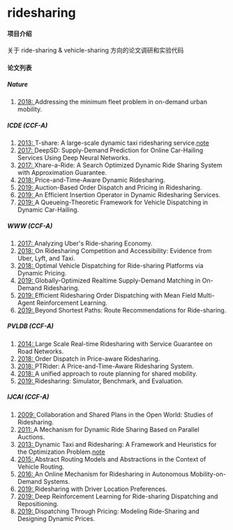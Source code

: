 # ridesharing

#### 项目介绍
关于 ride-sharing & vehicle-sharing 方向的论文调研和实验代码

#### 论文列表

##### Nature

1. [ 2018: ](https://www.nature.com/articles/s41586-018-0095-1)Addressing the minimum fleet problem in on-demand urban mobility.

##### ICDE (CCF-A)

1. [ 2013: ](https://ieeexplore.ieee.org/document/6544843)T-share: A large-scale dynamic taxi ridesharing service.[note](https://tong-yu-pluto.github.io/post/2020-2-4-1/)  
2. [ 2017: ](https://ieeexplore.ieee.org/document/7929980)DeepSD: Supply-Demand Prediction for Online Car-Hailing Services Using Deep Neural Networks.
3. [ 2017: ](https://ieeexplore.ieee.org/document/7930052)Xhare-a-Ride: A Search Optimized Dynamic Ride Sharing System with Approximation Guarantee.
4. [ 2018: ](https://ieeexplore.ieee.org/document/8509320)Price-and-Time-Aware Dynamic Ridesharing.
5. [ 2019: ](https://ieeexplore.ieee.org/document/8731370)Auction-Based Order Dispatch and Pricing in Ridesharing.
6. [ 2019: ](https://ieeexplore.ieee.org/document/8731569)An Efficient Insertion Operator in Dynamic Ridesharing Services.
7. [ 2019: ](https://ieeexplore.ieee.org/document/8731585)A Queueing-Theoretic Framework for Vehicle Dispatching in Dynamic Car-Hailing.
   
##### WWW (CCF-A)

1. [ 2017: ](https://dl.acm.org/doi/10.1145/3041021.3054194)Analyzing Uber's Ride-sharing Economy.
2. [ 2018: ](https://dl.acm.org/doi/10.1145/3178876.3186134)On Ridesharing Competition and Accessibility: Evidence from Uber, Lyft, and Taxi.
3. [ 2018: ](https://dl.acm.org/doi/10.1145/3184558.3186924)Optimal Vehicle Dispatching for Ride-sharing Platforms via Dynamic Pricing.
4. [ 2019: ](https://dl.acm.org/doi/10.1145/3308558.3313579)Globally-Optimized Realtime Supply-Demand Matching in On-Demand Ridesharing.
5. [ 2019: ](https://dl.acm.org/doi/10.1145/3308558.3313433)Efficient Ridesharing Order Dispatching with Mean Field Multi-Agent Reinforcement Learning.
6. [ 2019: ](https://dl.acm.org/doi/10.1145/3308558.3313465)Beyond Shortest Paths: Route Recommendations for Ride-sharing.
 
##### PVLDB (CCF-A)

1. [ 2014: ](http://www.vldb.org/pvldb/vol7/p2017-huang.pdf)Large Scale Real-time Ridesharing with Service Guarantee on Road Networks.
2. [ 2018: ](http://www.vldb.org/pvldb/vol11/p853-zheng.pdf)Order Dispatch in Price-aware Ridesharing.
3. [ 2018: ](http://www.vldb.org/pvldb/vol11/p1938-chen.pdf)PTRider: A Price-and-Time-Aware Ridesharing System.
4. [ 2018: ](http://www.vldb.org/pvldb/vol11/p1633-tong.pdf)A unified approach to route planning for shared mobility.
5. [ 2019: ](http://www.vldb.org/pvldb/vol12/p1085-pan.pdf)Ridesharing: Simulator, Benchmark, and Evaluation.

##### IJCAI (CCF-A)

1. [ 2009: ](https://www.ijcai.org/Proceedings/09/Papers/041.pdf)Collaboration and Shared Plans in the Open World: Studies of Ridesharing.
2. [ 2011: ](https://www.ijcai.org/Proceedings/11/Papers/055.pdf)A Mechanism for Dynamic Ride Sharing Based on Parallel Auctions.
3. [ 2013: ](https://www.aaai.org/ocs/index.php/IJCAI/IJCAI13/paper/view/6779/7177)Dynamic Taxi and Ridesharing: A Framework and Heuristics for the Optimization Problem.[note](https://tong-yu-pluto.github.io/post/2020-2-5-1/)
4. [ 2015: ](https://www.ijcai.org/Proceedings/15/Papers/374.pdf)Abstract Routing Models and Abstractions in the Context of Vehicle Routing.
5. [ 2016: ](https://www.ijcai.org/Proceedings/16/Papers/074.pdf)An Online Mechanism for Ridesharing in Autonomous Mobility-on-Demand Systems.
6. [ 2019: ](https://www.ijcai.org/Proceedings/2019/0079.pdf)Ridesharing with Driver Location Preferences.
7. [ 2019: ](https://www.ijcai.org/Proceedings/2019/0958.pdf)Deep Reinforcement Learning for Ride-sharing Dispatching and Repositioning.
8. [ 2019: ](https://www.ijcai.org/Proceedings/2019/0024.pdf)Dispatching Through Pricing: Modeling Ride-Sharing and Designing Dynamic Prices.

